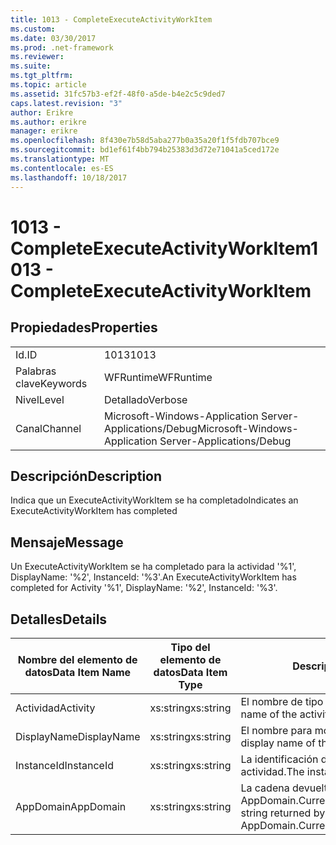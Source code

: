 ```yaml
---
title: 1013 - CompleteExecuteActivityWorkItem
ms.custom: 
ms.date: 03/30/2017
ms.prod: .net-framework
ms.reviewer: 
ms.suite: 
ms.tgt_pltfrm: 
ms.topic: article
ms.assetid: 31fc57b3-ef2f-48f0-a5de-b4e2c5c9ded7
caps.latest.revision: "3"
author: Erikre
ms.author: erikre
manager: erikre
ms.openlocfilehash: 8f430e7b58d5aba277b0a35a20f1f5fdb707bce9
ms.sourcegitcommit: bd1ef61f4bb794b25383d3d72e71041a5ced172e
ms.translationtype: MT
ms.contentlocale: es-ES
ms.lasthandoff: 10/18/2017
---
```

# <a name="1013---completeexecuteactivityworkitem"></a><span data-ttu-id="67d7d-102">1013 - CompleteExecuteActivityWorkItem</span><span class="sxs-lookup"><span data-stu-id="67d7d-102">1013 - CompleteExecuteActivityWorkItem</span></span>
## <a name="properties"></a><span data-ttu-id="67d7d-103">Propiedades</span><span class="sxs-lookup"><span data-stu-id="67d7d-103">Properties</span></span>  
  
|||  
|-|-|  
|<span data-ttu-id="67d7d-104">Id.</span><span class="sxs-lookup"><span data-stu-id="67d7d-104">ID</span></span>|<span data-ttu-id="67d7d-105">1013</span><span class="sxs-lookup"><span data-stu-id="67d7d-105">1013</span></span>|  
|<span data-ttu-id="67d7d-106">Palabras clave</span><span class="sxs-lookup"><span data-stu-id="67d7d-106">Keywords</span></span>|<span data-ttu-id="67d7d-107">WFRuntime</span><span class="sxs-lookup"><span data-stu-id="67d7d-107">WFRuntime</span></span>|  
|<span data-ttu-id="67d7d-108">Nivel</span><span class="sxs-lookup"><span data-stu-id="67d7d-108">Level</span></span>|<span data-ttu-id="67d7d-109">Detallado</span><span class="sxs-lookup"><span data-stu-id="67d7d-109">Verbose</span></span>|  
|<span data-ttu-id="67d7d-110">Canal</span><span class="sxs-lookup"><span data-stu-id="67d7d-110">Channel</span></span>|<span data-ttu-id="67d7d-111">Microsoft-Windows-Application Server-Applications/Debug</span><span class="sxs-lookup"><span data-stu-id="67d7d-111">Microsoft-Windows-Application Server-Applications/Debug</span></span>|  
  
## <a name="description"></a><span data-ttu-id="67d7d-112">Descripción</span><span class="sxs-lookup"><span data-stu-id="67d7d-112">Description</span></span>  
 <span data-ttu-id="67d7d-113">Indica que un ExecuteActivityWorkItem se ha completado</span><span class="sxs-lookup"><span data-stu-id="67d7d-113">Indicates an ExecuteActivityWorkItem has completed</span></span>  
  
## <a name="message"></a><span data-ttu-id="67d7d-114">Mensaje</span><span class="sxs-lookup"><span data-stu-id="67d7d-114">Message</span></span>  
 <span data-ttu-id="67d7d-115">Un ExecuteActivityWorkItem se ha completado para la actividad '%1', DisplayName: '%2', InstanceId: '%3'.</span><span class="sxs-lookup"><span data-stu-id="67d7d-115">An ExecuteActivityWorkItem has completed for Activity '%1', DisplayName: '%2', InstanceId: '%3'.</span></span>  
  
## <a name="details"></a><span data-ttu-id="67d7d-116">Detalles</span><span class="sxs-lookup"><span data-stu-id="67d7d-116">Details</span></span>  
  
|<span data-ttu-id="67d7d-117">Nombre del elemento de datos</span><span class="sxs-lookup"><span data-stu-id="67d7d-117">Data Item Name</span></span>|<span data-ttu-id="67d7d-118">Tipo del elemento de datos</span><span class="sxs-lookup"><span data-stu-id="67d7d-118">Data Item Type</span></span>|<span data-ttu-id="67d7d-119">Descripción</span><span class="sxs-lookup"><span data-stu-id="67d7d-119">Description</span></span>|  
|--------------------|--------------------|-----------------|  
|<span data-ttu-id="67d7d-120">Actividad</span><span class="sxs-lookup"><span data-stu-id="67d7d-120">Activity</span></span>|<span data-ttu-id="67d7d-121">xs:string</span><span class="sxs-lookup"><span data-stu-id="67d7d-121">xs:string</span></span>|<span data-ttu-id="67d7d-122">El nombre de tipo de la actividad.</span><span class="sxs-lookup"><span data-stu-id="67d7d-122">The type name of the activity.</span></span>|  
|<span data-ttu-id="67d7d-123">DisplayName</span><span class="sxs-lookup"><span data-stu-id="67d7d-123">DisplayName</span></span>|<span data-ttu-id="67d7d-124">xs:string</span><span class="sxs-lookup"><span data-stu-id="67d7d-124">xs:string</span></span>|<span data-ttu-id="67d7d-125">El nombre para mostrar de la actividad.</span><span class="sxs-lookup"><span data-stu-id="67d7d-125">The display name of the activity.</span></span>|  
|<span data-ttu-id="67d7d-126">InstanceId</span><span class="sxs-lookup"><span data-stu-id="67d7d-126">InstanceId</span></span>|<span data-ttu-id="67d7d-127">xs:string</span><span class="sxs-lookup"><span data-stu-id="67d7d-127">xs:string</span></span>|<span data-ttu-id="67d7d-128">La identificación de instancia de la actividad.</span><span class="sxs-lookup"><span data-stu-id="67d7d-128">The instance id of the activity.</span></span>|  
|<span data-ttu-id="67d7d-129">AppDomain</span><span class="sxs-lookup"><span data-stu-id="67d7d-129">AppDomain</span></span>|<span data-ttu-id="67d7d-130">xs:string</span><span class="sxs-lookup"><span data-stu-id="67d7d-130">xs:string</span></span>|<span data-ttu-id="67d7d-131">La cadena devuelta por AppDomain.CurrentDomain.FriendlyName.</span><span class="sxs-lookup"><span data-stu-id="67d7d-131">The string returned by AppDomain.CurrentDomain.FriendlyName.</span></span>|
